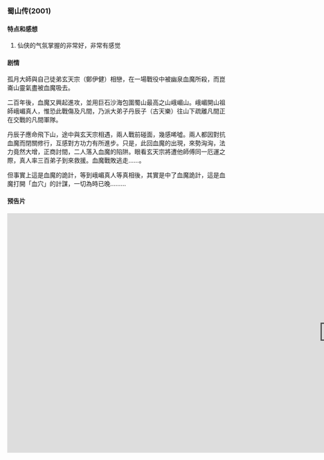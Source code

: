 ### 蜀山传(2001)

#### 特点和感想
1. 仙侠的气氛掌握的非常好，非常有感觉

#### 剧情
孤月大師與自己徒弟玄天宗（鄭伊健）相戀，在一場戰役中被幽泉血魔所殺，而崑崙山靈氣盡被血魔吸去。

二百年後，血魔又興起進攻，並用巨石沙海包圍蜀山最高之山峨嵋山。峨嵋開山祖師峨嵋真人，惟恐此戰傷及凡間，乃派大弟子丹辰子（古天樂）往山下疏離凡間正在交戰的凡間軍隊。

丹辰子應命飛下山，途中與玄天宗相遇，兩人戰前碰面，幾感唏噓。兩人都因對抗血魔而閉關修行，互感對方功力有所進步。只是，此回血魔的出現，來勢洶洶，法力竟然大增，正商討間，二人落入血魔的陷阱。眼看玄天宗將遭他師傅同一厄運之際，真人率三百弟子到來救援。血魔戰敗逃走……。

但事實上這是血魔的詭計，等到峨嵋真人等真相後，其實是中了血魔詭計，這是血魔打開「血穴」的計謀，一切為時已晚………

#### 预告片
<div class="videoWrapper">
	<iframe width="1519" height="554" src="https://www.youtube.com/embed/okaysVWEn-s" frameborder="0" allow="accelerometer; autoplay; encrypted-media; gyroscope; picture-in-picture" allowfullscreen></iframe>
</div><br/>
